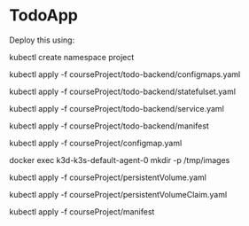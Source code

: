 # TodoApp

Deploy this using: 

kubectl create namespace project

kubectl apply -f courseProject/todo-backend/configmaps.yaml

kubectl apply -f courseProject/todo-backend/statefulset.yaml

kubectl apply -f courseProject/todo-backend/service.yaml

kubectl apply -f courseProject/todo-backend/manifest

kubectl apply -f courseProject/configmap.yaml

docker exec k3d-k3s-default-agent-0 mkdir -p /tmp/images

kubectl apply -f courseProject/persistentVolume.yaml

kubectl apply -f courseProject/persistentVolumeClaim.yaml

kubectl apply -f courseProject/manifest